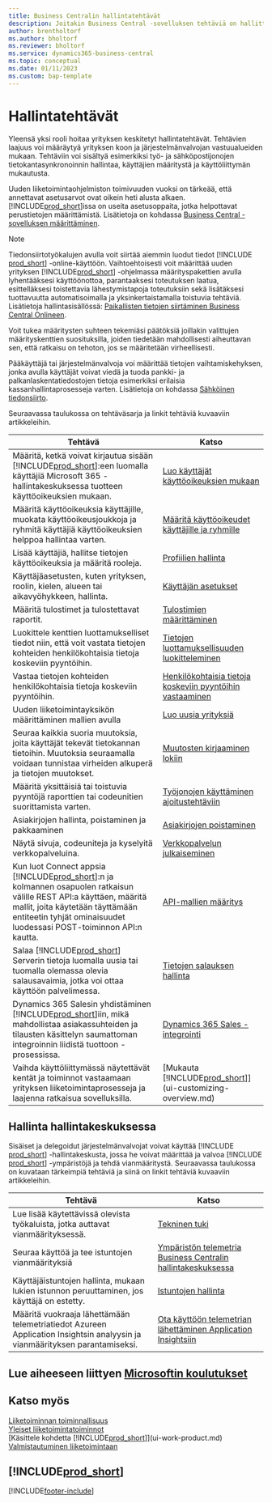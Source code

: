 ```yaml
---
title: Business Centralin hallintatehtävät
description: Joitakin Business Central -sovelluksen tehtäviä on hallittava ja määritettävä keskitetysti. Katso lisätietoja näistä tehtävistä ja niiden määrittämisestä.
author: brentholtorf
ms.author: bholtorf
ms.reviewer: bholtorf
ms.service: dynamics365-business-central
ms.topic: conceptual
ms.date: 01/11/2023
ms.custom: bap-template
---
```

# <a name="administration-tasks"></a><a name="administration-tasks"></a><a name="administration-tasks"></a>Hallintatehtävät

Yleensä yksi rooli hoitaa yrityksen keskitetyt hallintatehtävät. Tehtävien laajuus voi määräytyä yrityksen koon ja järjestelmänvalvojan vastuualueiden mukaan. Tehtäviin voi sisältyä esimerkiksi työ- ja sähköpostijonojen tietokantasynkronoinnin hallintaa, käyttäjien määritystä ja käyttöliittymän mukautusta.  

Uuden liiketoimintaohjelmiston toimivuuden vuoksi on tärkeää, että annettavat asetusarvot ovat oikein heti alusta alkaen. [!INCLUDE[prod_short](includes/prod_short.md)]issa on useita asetusoppaita, jotka helpottavat perustietojen määrittämistä. Lisätietoja on kohdassa [Business Central -sovelluksen määrittäminen](setup.md).

> [!NOTE]
> Tiedonsiirtotyökalujen avulla voit siirtää aiemmin luodut tiedot [!INCLUDE [prod_short](includes/prod_short.md)] -online-käyttöön. Vaihtoehtoisesti voit määrittää uuden yrityksen [!INCLUDE[prod_short](includes/prod_short.md)] -ohjelmassa määrityspakettien avulla lyhentääksesi käyttöönottoa, parantaaksesi toteutuksen laatua, esittelläksesi toistettavia lähestymistapoja toteutuksiin sekä lisätäksesi tuottavuutta automatisoimalla ja yksinkertaistamalla toistuvia tehtäviä. Lisätietoja hallintasisällössä: [Paikallisten tietojen siirtäminen Business Central Onlineen](/dynamics365/business-central/dev-itpro/administration/migrate-data).

Voit tukea määritysten suhteen tekemiäsi päätöksiä joillakin valittujen määrityskenttien suosituksilla, joiden tiedetään mahdollisesti aiheuttavan sen, että ratkaisu on tehoton, jos se määritetään virheellisesti.  

Pääkäyttäjä tai järjestelmänvalvoja voi määrittää tietojen vaihtamiskehyksen, jonka avulla käyttäjät voivat viedä ja tuoda pankki- ja palkanlaskentatiedostojen tietoja esimerkiksi erilaisia kassanhallintaprosesseja varten. Lisätietoja on kohdassa [Sähköinen tiedonsiirto](across-data-exchange.md).

Seuraavassa taulukossa on tehtäväsarja ja linkit tehtäviä kuvaaviin artikkeleihin.  

|**Tehtävä**|**Katso**|  
|------------|-------------|
|Määritä, ketkä voivat kirjautua sisään [!INCLUDE[prod_short](includes/prod_short.md)]:een luomalla käyttäjiä Microsoft 365 -hallintakeskuksessa tuotteen käyttöoikeuksien mukaan.|[Luo käyttäjät käyttöoikeuksien mukaan](ui-how-users-permissions.md)|
|Määritä käyttöoikeuksia käyttäjille, muokata käyttöoikeusjoukkoja ja ryhmitä käyttäjiä käyttöoikeuksien helppoa hallintaa varten.|[Määritä käyttöoikeudet käyttäjille ja ryhmille](ui-how-users-permissions.md)|
|Lisää käyttäjiä, hallitse tietojen käyttöoikeuksia ja määritä rooleja.|[Profiilien hallinta](admin-users-profiles-roles.md)|
|Käyttäjäasetusten, kuten yrityksen, roolin, kielen, alueen tai aikavyöhykkeen, hallinta.|[Käyttäjän asetukset](admin-manage-user-settings-preferences.md)|
|Määritä tulostimet ja tulostettavat raportit.|[Tulostimien määrittäminen](ui-specify-printer-selection-reports.md)|
|Luokittele kenttien luottamukselliset tiedot niin, että voit vastata tietojen kohteiden henkilökohtaisia tietoja koskeviin pyyntöihin.|[Tietojen luottamuksellisuuden luokitteleminen](admin-classifying-data-sensitivity.md)|
|Vastaa tietojen kohteiden henkilökohtaisia tietoja koskeviin pyyntöihin.|[Henkilökohtaisia tietoja koskeviin pyyntöihin vastaaminen](admin-responding-to-requests-about-personal-data.md)|
|Uuden liiketoimintayksikön määrittäminen mallien avulla|[Luo uusia yrityksiä](about-new-company.md)|
|Seuraa kaikkia suoria muutoksia, joita käyttäjät tekevät tietokannan tietoihin. Muutoksia seuraamalla voidaan tunnistaa virheiden alkuperä ja tietojen muutokset.|[Muutosten kirjaaminen lokiin](across-log-changes.md)|  
|Määritä yksittäisiä tai toistuvia pyyntöjä raporttien tai codeunitien suorittamista varten.|[Työjonojen käyttäminen ajoitustehtäviin](admin-job-queues-schedule-tasks.md)|  
|Asiakirjojen hallinta, poistaminen ja pakkaaminen|[Asiakirjojen poistaminen](admin-manage-documents.md)|  
|Näytä sivuja, codeuniteja ja kyselyitä verkkopalveluina.|[Verkkopalvelun julkaiseminen](across-how-publish-web-service.md)|
|Kun luot Connect appsia [!INCLUDE[prod_short](includes/prod_short.md)]:n ja kolmannen osapuolen ratkaisun välille REST API:a käyttäen, määritä mallit, joita käytetään täyttämään entiteetin tyhjät ominaisuudet luodessasi POST-toiminnon API:n kautta.|[API-mallien määritys](admin-configuring-api-template.md)|
|Salaa [!INCLUDE[prod_short](includes/prod_short.md)] Serverin tietoja luomalla uusia tai tuomalla olemassa olevia salausavaimia, jotka voi ottaa käyttöön palvelimessa.|[Tietojen salauksen hallinta](admin-manage-data-encryption.md)|
|Dynamics 365 Salesin yhdistäminen [!INCLUDE[prod_short](includes/prod_short.md)]iin, mikä mahdollistaa asiakassuhteiden ja tilausten käsittelyn saumattoman integroinnin liidistä tuottoon -prosessissa.|[Dynamics 365 Sales -integrointi](admin-prepare-dynamics-365-for-sales-for-integration.md)|
|Vaihda käyttöliittymässä näytettävät kentät ja toiminnot vastaamaan yrityksen liiketoimintaprosesseja ja laajenna ratkaisua sovelluksilla.|[Mukauta [!INCLUDE[prod_short](includes/prod_short.md)]](ui-customizing-overview.md)|

## <a name="administration-in-the-admin-center"></a><a name="administration-in-the-admin-center"></a><a name="administration-in-the-admin-center"></a>Hallinta hallintakeskuksessa

Sisäiset ja delegoidut järjestelmänvalvojat voivat käyttää [!INCLUDE [prod_short](includes/prod_short.md)] -hallintakeskusta, jossa he voivat määrittää ja valvoa [!INCLUDE [prod_short](includes/prod_short.md)] -ympäristöjä ja tehdä vianmääritystä. Seuraavassa taulukossa on kuvataan tärkeimpiä tehtäviä ja siinä on linkit tehtäviä kuvaaviin artikkeleihin.  

|**Tehtävä**|**Katso**|  
|------------|-------------|
|Lue lisää käytettävissä olevista työkaluista, jotka auttavat vianmäärityksessä.|[Tekninen tuki](/dynamics365/business-central/dev-itpro/technical-support)|
|Seuraa käyttöä ja tee istuntojen vianmäärityksiä|[Ympäristön telemetria Business Centralin hallintakeskuksessa](/dynamics365/business-central/dev-itpro/administration/tenant-admin-center-telemetry)|
|Käyttäjäistuntojen hallinta, mukaan lukien istunnon peruuttaminen, jos käyttäjä on estetty.|[Istuntojen hallinta](/dynamics365/business-central/dev-itpro/administration/tenant-admin-center-manage-sessions)|
|Määritä vuokraaja lähettämään telemetriatiedot Azureen Application Insightsin analyysin ja vianmäärityksen parantamiseksi.|[Ota käyttöön telemetrian lähettäminen Application Insightsiin](/dynamics365/business-central/dev-itpro/administration/telemetry-enable-application-insights)|

## <a name="see-related-microsoft-training"></a><a name="see-related-microsoft-training"></a><a name="see-related-microsoft-training"></a>Lue aiheeseen liittyen [Microsoftin koulutukset](/training/paths/deploy-configure-dynamics-365-business-central/)

## <a name="see-also"></a><a name="see-also"></a><a name="see-also"></a>Katso myös

[Liiketoiminnan toiminnallisuus](across-business-functionality.md)  
[Yleiset liiketoimintatoiminnot](ui-across-business-areas.md)  
[Käsittele kohdetta [!INCLUDE[prod_short](includes/prod_short.md)]](ui-work-product.md)  
[Valmistautuminen liiketoimintaan](ui-get-ready-business.md)  

## [!INCLUDE[prod_short](includes/free_trial_md.md)]


[!INCLUDE[footer-include](includes/footer-banner.md)]
